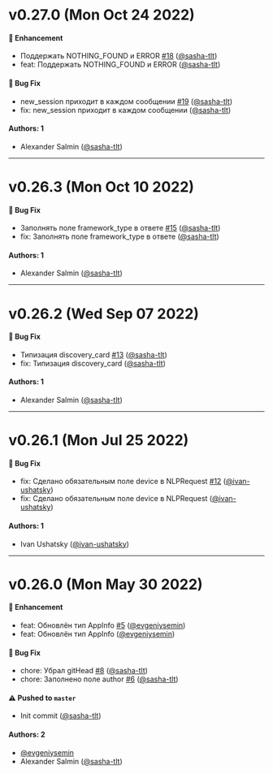 # v0.27.0 (Mon Oct 24 2022)

#### 🚀 Enhancement

- Поддержать NOTHING_FOUND и ERROR [#18](https://github.com/salute-developers/salutejs/pull/18) ([@sasha-tlt](https://github.com/sasha-tlt))
- feat: Поддержать NOTHING_FOUND и ERROR ([@sasha-tlt](https://github.com/sasha-tlt))

#### 🐛 Bug Fix

- new_session приходит в каждом сообщении [#19](https://github.com/salute-developers/salutejs/pull/19) ([@sasha-tlt](https://github.com/sasha-tlt))
- fix: new_session приходит в каждом сообщении ([@sasha-tlt](https://github.com/sasha-tlt))

#### Authors: 1

- Alexander Salmin ([@sasha-tlt](https://github.com/sasha-tlt))

---

# v0.26.3 (Mon Oct 10 2022)

#### 🐛 Bug Fix

- Заполнять поле framework_type в ответе [#15](https://github.com/salute-developers/salutejs/pull/15) ([@sasha-tlt](https://github.com/sasha-tlt))
- fix: Заполнять поле framework_type в ответе ([@sasha-tlt](https://github.com/sasha-tlt))

#### Authors: 1

- Alexander Salmin ([@sasha-tlt](https://github.com/sasha-tlt))

---

# v0.26.2 (Wed Sep 07 2022)

#### 🐛 Bug Fix

- Типизация discovery_card [#13](https://github.com/salute-developers/salutejs/pull/13) ([@sasha-tlt](https://github.com/sasha-tlt))
- fix: Типизация discovery_card ([@sasha-tlt](https://github.com/sasha-tlt))

#### Authors: 1

- Alexander Salmin ([@sasha-tlt](https://github.com/sasha-tlt))

---

# v0.26.1 (Mon Jul 25 2022)

#### 🐛 Bug Fix

- fix: Сделано обязательным поле device в NLPRequest [#12](https://github.com/salute-developers/salutejs/pull/12) ([@ivan-ushatsky](https://github.com/ivan-ushatsky))
- fix: Сделано обязательным поле device в NLPRequest ([@ivan-ushatsky](https://github.com/ivan-ushatsky))

#### Authors: 1

- Ivan Ushatsky ([@ivan-ushatsky](https://github.com/ivan-ushatsky))

---

# v0.26.0 (Mon May 30 2022)

#### 🚀 Enhancement

- feat: Обновлён тип AppInfo [#5](https://github.com/salute-developers/salutejs/pull/5) ([@evgeniysemin](https://github.com/evgeniysemin))
- feat: Обновлён тип AppInfo ([@evgeniysemin](https://github.com/evgeniysemin))

#### 🐛 Bug Fix

- chore: Убрал gitHead [#8](https://github.com/salute-developers/salutejs/pull/8) ([@sasha-tlt](https://github.com/sasha-tlt))
- chore: Заполнено поле author [#6](https://github.com/salute-developers/salutejs/pull/6) ([@sasha-tlt](https://github.com/sasha-tlt))

#### ⚠️ Pushed to `master`

- Init commit ([@sasha-tlt](https://github.com/sasha-tlt))

#### Authors: 2

- [@evgeniysemin](https://github.com/evgeniysemin)
- Alexander Salmin ([@sasha-tlt](https://github.com/sasha-tlt))
